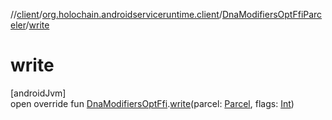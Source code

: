 //[client](../../../index.md)/[org.holochain.androidserviceruntime.client](../index.md)/[DnaModifiersOptFfiParceler](index.md)/[write](write.md)

# write

[androidJvm]\
open override fun [DnaModifiersOptFfi](../-dna-modifiers-opt-ffi/index.md).[write](write.md)(parcel: [Parcel](https://developer.android.com/reference/kotlin/android/os/Parcel.html), flags: [Int](https://kotlinlang.org/api/core/kotlin-stdlib/kotlin/-int/index.html))